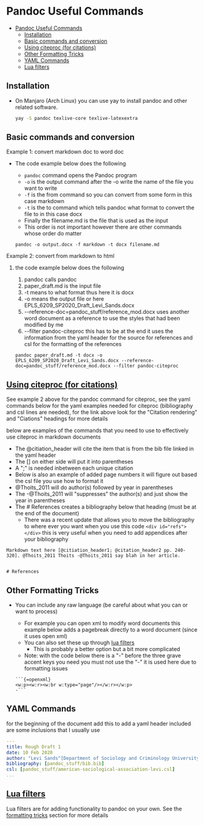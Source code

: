 # Pandoc Useful Commands

- [Pandoc Useful Commands](#pandoc-useful-commands)
    - [Installation](#installation)
    - [Basic commands and conversion](#basic-commands-and-conversion)
    - [Using citeproc (for citations)](#using-citeproc-for-citations)
    - [Other Formatting Tricks](#other-formatting-tricks)
    - [YAML Commands](#yaml-commands)
    - [Lua filters](#lua-filters)

## Installation

- On Manjaro (Arch Linux) you can use yay to install pandoc and other related software.

    ```sh
    yay -S pandoc texlive-core texlive-latexextra
    ```

## Basic commands and conversion

Example 1: convert markdown doc to word doc

- The code example below does the following
    - `pandoc` command opens the Pandoc program
    - `-o` is the output command after the -o write the name of the file you want to write
    - `-f` is the from command so you can convert from some form in this case markdown
    - `-t` is the to command which tells pandoc what format to convert the file to in this case docx
    - Finally the filename.md is the file that is used as the input
    - This order is not important however there are other commands whose order do matter

    ```pandoc
    pandoc -o output.docx -f markdown -t docx filename.md
    ```

Example 2: convert from markdown to html

1. the code example below does the following
    1. pandoc calls pandoc
    1. paper_draft.md is the input file
    1. -t means to what format thus here it is docx
    1. -o means the output file or here EPLS_6209_SP2020_Draft_Levi_Sands.docx
    1. --reference-doc=pandoc_stuff/reference_mod.docx uses another word document as a reference to use the styles that had been modified by me
    1. --filter pandoc-citeproc this has to be at the end it uses the information from the yaml header for the source for references and csl for the formatting of the references

    ```pandoc
    pandoc paper_draft.md -t docx -o EPLS_6209_SP2020_Draft_Levi_Sands.docx --reference-doc=pandoc_stuff/reference_mod.docx --filter pandoc-citeproc
    ```

## [Using citeproc (for citations)](https://pandoc.org/MANUAL.html)

See example 2 above for the pandoc command for citeproc, see the yaml commands below for the yaml examples needed for citeproc (bibliography and csl lines are needed), for the link above look for the "Citation rendering" and "Ciations" headings for more details

below are examples of the commands that you need to use to effectively use citeproc in markdown documents
- The @citiation_header will cite the item that is from the bib file linked in the yaml header
- The [] on either side will put it into parentheses
- A ";" is needed inbetween each unique citation
- Below is also an example of added page numbers it will figure out based the csl file you use how to format it
- @Thoits_2011 will do author(s) followed by year in parentheses
- The -@Thoits_2011 will "suppresses" the author(s) and just show the year in parentheses
- The # References creates a bibliography below that heading (must be at the end of the document)
    - There was a recent update that allows you to move the bibliography to where ever you want when you use this code `<div id="refs"></div>` this is very useful when you need to add appendices after your bibliography

```pandoc
Markdown text here [@citiation_header1; @citation_header2 pp. 240-320]. @Thoits_2011 Thoits -@Thoits_2011 say blah in her article.


# References
```

## Other Formatting Tricks

- You can include any raw language (be careful about what you can or want to process)
    - For example you can open xml to modify word documents this example below adds a pagebreak directly to a word document (since it uses open xml)
    - You can also set these up through [lua filters](#lua-filtershttpsgithubcompandoclua-filters)
        - This is probably a better option but a bit more complicated
    - Note: with the code below there is a "-" before the three grave accent keys you need you must not use the "-" it is used here due to formatting issues

    ```pandoc
    ```{=openxml}
    <w:p><w:r><w:br w:type="page"/></w:r></w:p>
    -```
    ```

## YAML Commands

for the beginning of the document add this to add a yaml header included are some inclusions that I usually use

```yaml
---
title: Rough Draft 1
date: 10 Feb 2020
author: "Levi Sands^[Department of Sociology and Criminology University of Iowa]"
bibliography: [pandoc_stuff/bib.bib]
csl: [pandoc_stuff/american-sociological-association-levi.csl]
...
```


## [Lua filters](https://github.com/pandoc/lua-filters)

Lua filters are for adding functionality to pandoc on your own. See the [formatting tricks](#other-formatting-tricks) section for more details
